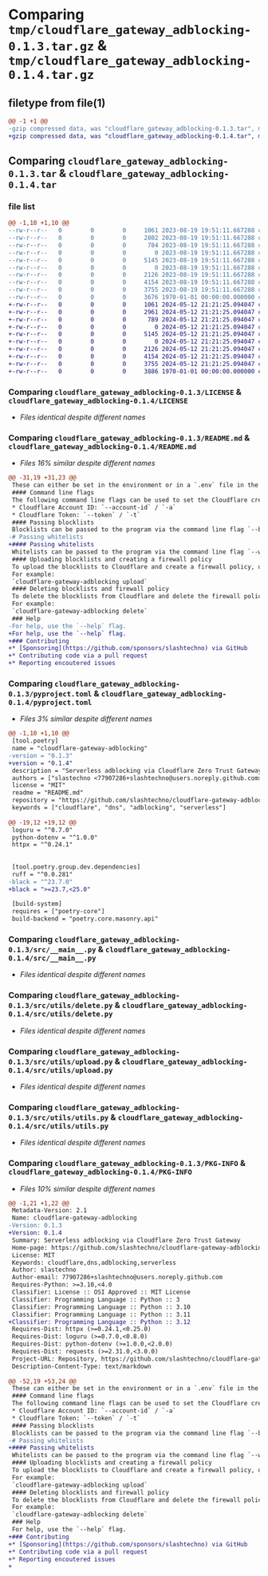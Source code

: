 # Comparing `tmp/cloudflare_gateway_adblocking-0.1.3.tar.gz` & `tmp/cloudflare_gateway_adblocking-0.1.4.tar.gz`

## filetype from file(1)

```diff
@@ -1 +1 @@
-gzip compressed data, was "cloudflare_gateway_adblocking-0.1.3.tar", max compression
+gzip compressed data, was "cloudflare_gateway_adblocking-0.1.4.tar", max compression
```

## Comparing `cloudflare_gateway_adblocking-0.1.3.tar` & `cloudflare_gateway_adblocking-0.1.4.tar`

### file list

```diff
@@ -1,10 +1,10 @@
--rw-r--r--   0        0        0     1061 2023-08-19 19:51:11.667288 cloudflare_gateway_adblocking-0.1.3/LICENSE
--rw-r--r--   0        0        0     2802 2023-08-19 19:51:11.667288 cloudflare_gateway_adblocking-0.1.3/README.md
--rw-r--r--   0        0        0      784 2023-08-19 19:51:11.667288 cloudflare_gateway_adblocking-0.1.3/pyproject.toml
--rw-r--r--   0        0        0        0 2023-08-19 19:51:11.667288 cloudflare_gateway_adblocking-0.1.3/src/__init__.py
--rw-r--r--   0        0        0     5145 2023-08-19 19:51:11.667288 cloudflare_gateway_adblocking-0.1.3/src/__main__.py
--rw-r--r--   0        0        0        0 2023-08-19 19:51:11.667288 cloudflare_gateway_adblocking-0.1.3/src/utils/__init__.py
--rw-r--r--   0        0        0     2126 2023-08-19 19:51:11.667288 cloudflare_gateway_adblocking-0.1.3/src/utils/delete.py
--rw-r--r--   0        0        0     4154 2023-08-19 19:51:11.667288 cloudflare_gateway_adblocking-0.1.3/src/utils/upload.py
--rw-r--r--   0        0        0     3755 2023-08-19 19:51:11.667288 cloudflare_gateway_adblocking-0.1.3/src/utils/utils.py
--rw-r--r--   0        0        0     3676 1970-01-01 00:00:00.000000 cloudflare_gateway_adblocking-0.1.3/PKG-INFO
+-rw-r--r--   0        0        0     1061 2024-05-12 21:21:25.094047 cloudflare_gateway_adblocking-0.1.4/LICENSE
+-rw-r--r--   0        0        0     2961 2024-05-12 21:21:25.094047 cloudflare_gateway_adblocking-0.1.4/README.md
+-rw-r--r--   0        0        0      789 2024-05-12 21:21:25.094047 cloudflare_gateway_adblocking-0.1.4/pyproject.toml
+-rw-r--r--   0        0        0        0 2024-05-12 21:21:25.094047 cloudflare_gateway_adblocking-0.1.4/src/__init__.py
+-rw-r--r--   0        0        0     5145 2024-05-12 21:21:25.094047 cloudflare_gateway_adblocking-0.1.4/src/__main__.py
+-rw-r--r--   0        0        0        0 2024-05-12 21:21:25.094047 cloudflare_gateway_adblocking-0.1.4/src/utils/__init__.py
+-rw-r--r--   0        0        0     2126 2024-05-12 21:21:25.094047 cloudflare_gateway_adblocking-0.1.4/src/utils/delete.py
+-rw-r--r--   0        0        0     4154 2024-05-12 21:21:25.094047 cloudflare_gateway_adblocking-0.1.4/src/utils/upload.py
+-rw-r--r--   0        0        0     3755 2024-05-12 21:21:25.094047 cloudflare_gateway_adblocking-0.1.4/src/utils/utils.py
+-rw-r--r--   0        0        0     3886 1970-01-01 00:00:00.000000 cloudflare_gateway_adblocking-0.1.4/PKG-INFO
```

### Comparing `cloudflare_gateway_adblocking-0.1.3/LICENSE` & `cloudflare_gateway_adblocking-0.1.4/LICENSE`

 * *Files identical despite different names*

### Comparing `cloudflare_gateway_adblocking-0.1.3/README.md` & `cloudflare_gateway_adblocking-0.1.4/README.md`

 * *Files 16% similar despite different names*

```diff
@@ -31,19 +31,23 @@
 These can either be set in the environment or in a `.env` file in the current working directory.  
 #### Command line flags  
 The following command line flags can be used to set the Cloudflare credentials:
 * Cloudflare Account ID: `--account-id` / `-a`  
 * Cloudflare Token: `--token` / `-t`  
 #### Passing blocklists  
 Blocklists can be passed to the program via the command line flag `--blocklist` / `-b`. This flag can either point to a hosts file or a directory containing hosts files. If this flag is not passed, the program will look for a file or directory named `blocklists` in the current working directory.  
-# Passing whitelists  
+#### Passing whitelists  
 Whitelists can be passed to the program via the command line flag `--whitelist` / `-w`. This flag can either point to a hosts file or a directory containing hosts files. If this flag is not passed, then if a file or directory named `whitelists` exists in the current working directory, it will be used. Domains in this whitelist will be excluded from the blocklists.  
 #### Uploading blocklists and creating a firewall policy
 To upload the blocklists to Cloudflare and create a firewall policy, use the `upload` subcommand.  
 For example:  
 `cloudflare-gateway-adblocking upload`  
 #### Deleting blocklists and firewall policy  
 To delete the blocklists from Cloudflare and delete the firewall policy, use the `delete` subcommand.  
 For example:  
 `cloudflare-gateway-adblocking delete`  
 ### Help  
-For help, use the `--help` flag.  
+For help, use the `--help` flag.  
+### Contributing  
+* [Sponsoring](https://github.com/sponsors/slashtechno) via GitHub
+* Contributing code via a pull request
+* Reporting encoutered issues
```

### Comparing `cloudflare_gateway_adblocking-0.1.3/pyproject.toml` & `cloudflare_gateway_adblocking-0.1.4/pyproject.toml`

 * *Files 3% similar despite different names*

```diff
@@ -1,10 +1,10 @@
 [tool.poetry]
 name = "cloudflare-gateway-adblocking"
-version = "0.1.3"
+version = "0.1.4"
 description = "Serverless adblocking via Cloudflare Zero Trust Gateway"
 authors = ["slastechno <77907286+slashtechno@users.noreply.github.com>"]
 license = "MIT"
 readme = "README.md"
 repository = "https://github.com/slashtechno/cloudflare-gateway-adblocking"
 keywords = ["cloudflare", "dns", "adblocking", "serverless"]
 
@@ -19,12 +19,12 @@
 loguru = "^0.7.0"
 python-dotenv = "^1.0.0"
 httpx = "^0.24.1"
 
 
 [tool.poetry.group.dev.dependencies]
 ruff = "^0.0.281"
-black = "^23.7.0"
+black = ">=23.7,<25.0"
 
 [build-system]
 requires = ["poetry-core"]
 build-backend = "poetry.core.masonry.api"
```

### Comparing `cloudflare_gateway_adblocking-0.1.3/src/__main__.py` & `cloudflare_gateway_adblocking-0.1.4/src/__main__.py`

 * *Files identical despite different names*

### Comparing `cloudflare_gateway_adblocking-0.1.3/src/utils/delete.py` & `cloudflare_gateway_adblocking-0.1.4/src/utils/delete.py`

 * *Files identical despite different names*

### Comparing `cloudflare_gateway_adblocking-0.1.3/src/utils/upload.py` & `cloudflare_gateway_adblocking-0.1.4/src/utils/upload.py`

 * *Files identical despite different names*

### Comparing `cloudflare_gateway_adblocking-0.1.3/src/utils/utils.py` & `cloudflare_gateway_adblocking-0.1.4/src/utils/utils.py`

 * *Files identical despite different names*

### Comparing `cloudflare_gateway_adblocking-0.1.3/PKG-INFO` & `cloudflare_gateway_adblocking-0.1.4/PKG-INFO`

 * *Files 10% similar despite different names*

```diff
@@ -1,21 +1,22 @@
 Metadata-Version: 2.1
 Name: cloudflare-gateway-adblocking
-Version: 0.1.3
+Version: 0.1.4
 Summary: Serverless adblocking via Cloudflare Zero Trust Gateway
 Home-page: https://github.com/slashtechno/cloudflare-gateway-adblocking
 License: MIT
 Keywords: cloudflare,dns,adblocking,serverless
 Author: slastechno
 Author-email: 77907286+slashtechno@users.noreply.github.com
 Requires-Python: >=3.10,<4.0
 Classifier: License :: OSI Approved :: MIT License
 Classifier: Programming Language :: Python :: 3
 Classifier: Programming Language :: Python :: 3.10
 Classifier: Programming Language :: Python :: 3.11
+Classifier: Programming Language :: Python :: 3.12
 Requires-Dist: httpx (>=0.24.1,<0.25.0)
 Requires-Dist: loguru (>=0.7.0,<0.8.0)
 Requires-Dist: python-dotenv (>=1.0.0,<2.0.0)
 Requires-Dist: requests (>=2.31.0,<3.0.0)
 Project-URL: Repository, https://github.com/slashtechno/cloudflare-gateway-adblocking
 Description-Content-Type: text/markdown
 
@@ -52,19 +53,24 @@
 These can either be set in the environment or in a `.env` file in the current working directory.  
 #### Command line flags  
 The following command line flags can be used to set the Cloudflare credentials:
 * Cloudflare Account ID: `--account-id` / `-a`  
 * Cloudflare Token: `--token` / `-t`  
 #### Passing blocklists  
 Blocklists can be passed to the program via the command line flag `--blocklist` / `-b`. This flag can either point to a hosts file or a directory containing hosts files. If this flag is not passed, the program will look for a file or directory named `blocklists` in the current working directory.  
-# Passing whitelists  
+#### Passing whitelists  
 Whitelists can be passed to the program via the command line flag `--whitelist` / `-w`. This flag can either point to a hosts file or a directory containing hosts files. If this flag is not passed, then if a file or directory named `whitelists` exists in the current working directory, it will be used. Domains in this whitelist will be excluded from the blocklists.  
 #### Uploading blocklists and creating a firewall policy
 To upload the blocklists to Cloudflare and create a firewall policy, use the `upload` subcommand.  
 For example:  
 `cloudflare-gateway-adblocking upload`  
 #### Deleting blocklists and firewall policy  
 To delete the blocklists from Cloudflare and delete the firewall policy, use the `delete` subcommand.  
 For example:  
 `cloudflare-gateway-adblocking delete`  
 ### Help  
 For help, use the `--help` flag.  
+### Contributing  
+* [Sponsoring](https://github.com/sponsors/slashtechno) via GitHub
+* Contributing code via a pull request
+* Reporting encoutered issues
+
```

